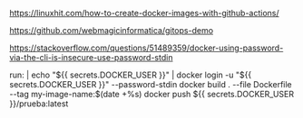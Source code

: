 https://linuxhit.com/how-to-create-docker-images-with-github-actions/


https://github.com/webmagicinformatica/gitops-demo


https://stackoverflow.com/questions/51489359/docker-using-password-via-the-cli-is-insecure-use-password-stdin


run: |
        echo "${{ secrets.DOCKER_USER }}" | docker login -u "${{ secrets.DOCKER_USER }}" --password-stdin
        docker build . --file Dockerfile --tag my-image-name:$(date +%s)
        docker push ${{ secrets.DOCKER_USER }}/prueba:latest
